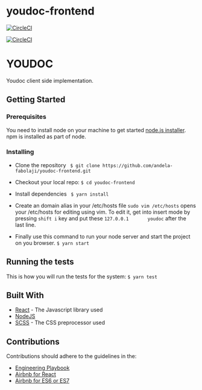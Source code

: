 # youdoc-frontend
[![CircleCI](https://circleci.com/gh/andela-fabolaji/youdoc-frontend.svg?style=svg)](https://circleci.com/gh/andela-fabolaji/youdoc-frontend)

[![CircleCI](https://circleci.com/gh/andela/learning-map-front.svg?style=svg)](https://circleci.com/gh/andela/learning-map-front)

# YOUDOC
Youdoc client side implementation.

## Getting Started
### Prerequisites
You need to install node on your machine to get started
[node.js installer](https://nodejs.org/en/download/). npm is installed as part of node.

### Installing
 * Clone the repository
  ``` $ git clone https://github.com/andela-fabolaji/youdoc-frontend.git```

 * Checkout your local repo:
   ```$ cd youdoc-frontend```

 * Install dependencies
  ``` $ yarn install```

 * Create an domain alias in your /etc/hosts file
  ```sudo vim /etc/hosts``` opens your /etc/hosts for editing using vim.
  To edit it, get into insert mode by pressing ```shift i``` key and put these
   ```127.0.0.1       youdoc``` after the last line.

 * Finally use this command to run your node server and start the project on you browser.
   ```$ yarn start```

## Running the tests
This is how you will run the tests for the system:
 ```$ yarn test```

## Built With
* [React](https://facebook.github.io/react/) - The Javascript library used
* [NodeJS](https://nodejs.org/en/)
* [SCSS](http://sass-lang.com/documentation/file.SCSS_FOR_SASS_USERS.html) - The CSS preprocessor used

## Contributions
Contributions should adhere to the guidelines in the:
- [Engineering Playbook](https://github.com/andela/engineering-playbook/wiki/Conventions)
- [Airbnb for React](https://github.com/airbnb/javascript/tree/master/react)
- [Airbnb for ES6 or  ES7](https://github.com/airbnb/javascript)